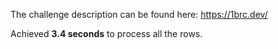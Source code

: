 The challenge description can be found here: https://1brc.dev/

Achieved **3.4 seconds** to process all the rows.
